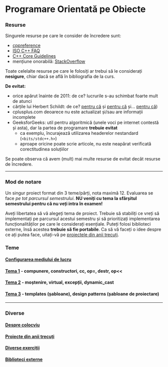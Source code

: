 # Programare Orientată pe Obiecte

### Resurse

Singurele resurse pe care le consider de încredere sunt:
- [cppreference](https://en.cppreference.com/w/cpp)
- [ISO C++ FAQ](https://isocpp.org/faq/)
- [C++ Core Guidelines](https://isocpp.github.io/CppCoreGuidelines/CppCoreGuidelines)
- mențiune onorabilă: [StackOverflow](https://stackoverflow.com/questions/tagged/cpp?tab=Votes)

Toate celelalte resurse pe care le folosiți ar trebui să le considerați **nesigure**,
chiar dacă se află în bibliografia de la curs.

**De evitat:**
- orice apărut înainte de 2011: de ce? lucrurile s-au schimbat foarte mult de atunci
- cărțile lui Herbert Schildt: de ce? [pentru că](https://www.seebs.net/c/c_tcn4e.html)
și [pentru că](https://www.lysator.liu.se/c/schildt.html) și...
[pentru că](https://web.archive.org/web/20000816131043/http://www.qnx.com/~glen/deadbeef/2764.html))
- cplusplus.com deoarece nu este actualizat și/sau are informații incomplete
- GeeksforGeeks: util pentru algoritmică (unele voci pe internet contestă și asta),
dar la partea de programare **trebuie evitat**
  - ca exemplu, încurajează utilizarea headerelor nestandard (`<bits/stdc++.h>`)
  - aproape oricine poate scrie articole, nu este neapărat verificată corectitudinea soluțiilor

Se poate observa că avem (mult) mai multe resurse de evitat decât resurse de încredere.

---

### Mod de notare

Un singur proiect format din 3 teme/părți, nota maximă 12.
Evaluarea se face _pe tot parcursul semestrului_.
**NU veniți cu tema la sfârșitul semestrului pentru că nu veți intra în examen!**

Aveți libertatea să vă alegeți tema de proiect.
Trebuie să stabiliți ce vreți să implementați pe parcursul acestui semestru și să prioritizați
implementarea funcționalităților pe care le considerați esențiale.
Puteți folosi biblioteci externe, însă acestea **trebuie să fie portabile**.
Ca să vă faceți o idee despre ce ați putea face,
uitați-vă pe [proiectele din anii trecuți](HoF.md).

### Teme
#### [Configurarea mediului de lucru](env)
#### [Tema 1](tema-1) - compunere, constructori, cc, op=, destr, op<<

#### [Tema 2](tema-2) - moștenire, virtual, excepții, dynamic_cast
#### [Tema 3](tema-3) - templates (șabloane), design patterns (șabloane de proiectare)

---

### Diverse
#### [Despre colocviu](colocviu.md)
#### [Proiecte din anii trecuți](HoF.md)
#### [Diverse exerciții](exercitii)
#### [Biblioteci externe](libs)
